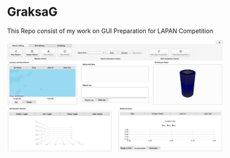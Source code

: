 # GraksaG

This Repo consist of my work on GUI Preparation for LAPAN Competition

![alt text](https://github.com/adiwena0putra/GraksaG/blob/master/Image/GraksaGUI.PNG)

